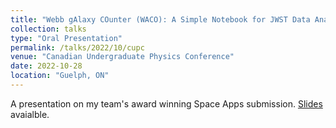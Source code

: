 ```yaml
---
title: "Webb gAlaxy COunter (WACO): A Simple Notebook for JWST Data Analysis and Visualization"
collection: talks
type: "Oral Presentation"
permalink: /talks/2022/10/cupc
venue: "Canadian Undergraduate Physics Conference"
date: 2022-10-28
location: "Guelph, ON"
---
```


A presentation on my team's award winning Space Apps submission. [Slides](https://drive.google.com/drive/folders/1iaxPjyybwXkv9A39m1G7ZXEn4Mvb7j4M?usp=share_link) avaialble. 
